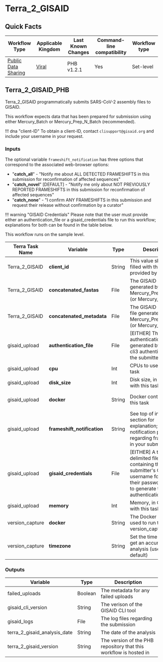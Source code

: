# Terra_2_GISAID

## Quick Facts

| **Workflow Type** | **Applicable Kingdom** | **Last Known Changes** | **Command-line compatibility** | **Workflow type** |
|---|---|---|---|---|
| [Public Data Sharing](../../workflows_overview/workflows-type.md/#public-data-sharing) | [Viral](../../workflows_overview/workflows-kingdom.md/#viral) | PHB v1.2.1 | Yes | Set-level |

## Terra_2_GISAID_PHB

Terra_2_GISAID programmatically submits SARS-CoV-2 assembly files to GISAID.

This workflow expects data that has been prepared for submission using either Mercury_Batch or Mercury_Prep_N_Batch (recommended).

!!! dna "client-ID"
    To obtain a client-ID, contact `clisupport@gisaid.org` and include your username in your request.

### Inputs

The optional variable `frameshift_notification` has three options that correspond to the associated web-browser options:

- "**catch_all**" - "Notify me about ALL DETECTED FRAMESHIFTS in this submission for reconfirmation of affected sequences"
- "**catch_novel**" [DEFAULT] - "Notify me only about NOT PREVIOUSLY REPORTED FRAMESHIFTS in this submission for reconfirmation of affected sequences"
- "**catch_none**" - "I confirm ANY FRAMESHIFTS in this submission and request their release without confirmation by a curator"

!!! warning "GISAID Credentials"
    Please note that the user must provide either an authentication_file or a gisaid_credentials file to run this workflow; explanations for both can be found in the table below.

This workflow runs on the sample level.

| **Terra Task Name** | **Variable** | **Type** | **Description** | **Default attribute** | **Status** |
|---|---|---|---|---|---|
| Terra_2_GISAID | **client_id** | String | This value should be filled with the client-ID provided by GISAID | | Required |
| Terra_2_GISAID | **concatenated_fastas** | File | The GISAID FASTA file generated by Mercury_Prep_N_Batch (or Mercury_Prep)  | | Required |
| Terra_2_GISAID | **concatenated_metadata** | File | The GISAID metadata file generated by Mercury_Prep_N_Batch (or Mercury_Prep) | | Required |
| gisaid_upload | **authentication_file** | File | [EITHER] The GISAID authentication file generated by running cli3 authenticate for the submitter. | | Optional, Required |
| gisaid_upload | **cpu** | Int | CPUs to use with this task | 1 | Optional |
| gisaid_upload | **disk_size** | Int | Disk size, in GB, to use with this task | 100 | Optional |
| gisaid_upload | **docker** | String | Docker container for this task | us-docker.pkg.dev/general-theiagen/broadinstitute/gisaid-cli:3.0 | Optional |
| gisaid_upload | **frameshift_notification** | String | See top of inputs section for explanation; the notification preference regarding frameshifts in your submission | catch_novel | Optional |
| gisaid_upload | **gisaid_credentials** | File | [EITHER] A tab-delimited file containing the submitter's GISAID username followed by their password, used to generate the GISAID authentication file. | | Optional, Required |
| gisaid_upload | **memory** | Int | Memory, in GB, to use with this task | 2 | Optional |
| version_capture | **docker** | String | The Docker image used to run the version_capture task | "us-docker.pkg.dev/general-theiagen/theiagen/alpine-plus-bash:3.20.0" | Optional |
| version_capture | **timezone** | String | Set the time zone to get an accurate date of analysis (uses UTC by default) |  | Optional |

### Outputs

| **Variable** | **Type** | **Description** |
|---|---|---|
| failed_uploads | Boolean | The metadata for any failed uploads |
| gisaid_cli_version | String | The verison of the GISAID CLI tool |
| gisaid_logs | File | The log files regarding the submission |
| terra_2_gisaid_analysis_date | String | The date of the analysis |
| terra_2_gisaid_version | String | The version of the PHB repository that this workflow is hosted in |
